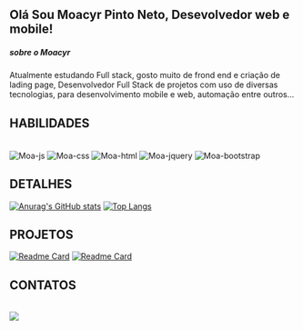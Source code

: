 ## Olá Sou Moacyr Pinto Neto, Desevolvedor web e mobile!

##### sobre o Moacyr

Atualmente estudando Full stack, gosto muito de frond end e criação de lading page, 
Desenvolvedor Full Stack de projetos com uso de diversas tecnologias, para desenvolvimento mobile e web, automação entre outros...


## HABILIDADES


<div style="display: inline_block"><br>
   <img align="center" alt="Moa-js" src="https://img.shields.io/badge/JavaScript-F7DF1E?style=for-the-badge&logo=javascript&logoColor=black"/>
   <img align="center" alt="Moa-css" src="https://img.shields.io/badge/CSS3-1572B6?style=for-the-badge&logo=css3&logoColor=white"/>
   <img align="center" alt="Moa-html" src="https://img.shields.io/badge/HTML5-E34F26?style=for-the-badge&logo=html5&logoColor=white"/>
   <img align="center" alt="Moa-jquery" src="https://img.shields.io/badge/jQuery-0769AD?style=for-the-badge&logo=jquery&logoColor=white"/>
   <img align="center" alt="Moa-bootstrap" src="https://img.shields.io/badge/Bootstrap-563D7C?style=for-the-badge&logo=bootstrap&logoColor=white"/> 
<div/>


## DETALHES


[![Anurag's GitHub stats](https://github-readme-stats.vercel.app/api?username=moapneto&show_icons=true&theme=dark)](https://github.com/moapeto/github-readme-stats)
[![Top Langs](https://github-readme-stats.vercel.app/api/top-langs/?username=moapneto&layout=compact&theme=dark)](https://github.com/moapneto/github-readme-stats)


## PROJETOS


[![Readme Card](https://github-readme-stats.vercel.app/api/pin/?username=moapneto&repo=Projeto_imobiliaria&theme=dark)](https://github.com/anuraghazra/github-readme-stats)
[![Readme Card](https://github-readme-stats.vercel.app/api/pin/?username=moapneto&repo=Projeto_Loja_Hugo_boss&theme=dark)](https://github.com/anuraghazra/github-readme-stats)


## CONTATOS


<div style="display: inline_block"><br>
  <a href="moapneto95@gmail.com"><img align="center" src="https://img.shields.io/badge/Gmail-D14836?style=for-the-badge&logo=gmail&logoColor=white" target="_blanck"><a/>
  <a href="https://cutt.ly/2lzQrZv"><img align="center" src="https://img.shields.io/badge/WhatsApp-25D366?style=for-the-badge&logo=whatsapp&logoColor=white" target="_blanck></a>
<div/>
